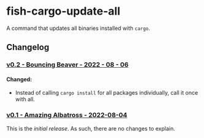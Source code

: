 # fish-cargo-update-all
A command that updates all binaries installed with `cargo`.

## Changelog
### [v0.2 - Bouncing Beaver - 2022 - 08 - 06][v0.2]
#### Changed: 
- Instead of calling `cargo install` for all packages individually, call it once with all.

### [v0.1 - Amazing Albatross - 2022-08-04][v0.1]
This is the _initial release_. As such, there are no changes to explain.

[v0.1]: https://github.com/TeFiLeDo/fish-cargo-update-all/releases/tag/v0.1
[v0.2]: https://github.com/TeFiLeDo/fish-cargo-update-all/releases/tag/v0.2
